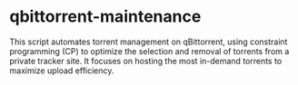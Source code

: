 # qbittorrent-maintenance

This script automates torrent management on qBittorrent, using constraint programming (CP) to optimize the selection and removal of torrents from a private tracker site. It focuses on hosting the most in-demand torrents to maximize upload efficiency.
